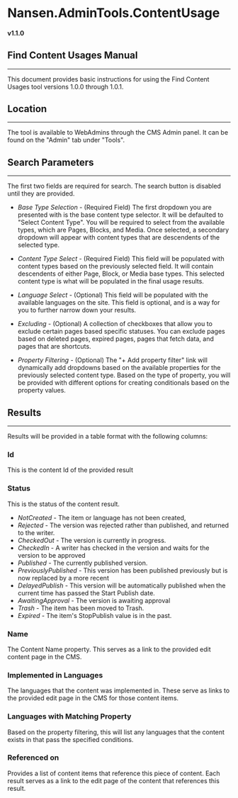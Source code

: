 # Nansen.AdminTools.ContentUsage 
#### v1.1.0

## Find Content Usages Manual
--------------------------
This document provides basic instructions for using the Find Content Usages tool versions 1.0.0 through 1.0.1.

## Location
-----------------
The tool is available to WebAdmins through the CMS Admin panel. It can be found on the "Admin" tab under "Tools".

## Search Parameters
-----------------
The first two fields are required for search. The search button is disabled until they are provided.

* *Base Type Selection* - (Required Field) The first dropdown you are presented with is the base content type selector. It will be defaulted to "Select Content Type". You will be required to select from the available types, which are Pages, Blocks, and Media. Once selected, a secondary dropdown will appear with content types that are descendents of the selected type.

* *Content Type Select* - (Required Field) This field will be populated with content types based on the previously selected field. 
						It will contain descendents of either Page, Block, or Media base types. This selected content 
						type is what will be populated in the final usage results.

* *Language Select* - (Optional) This field will be populated with the available languages on the site. This field is optional, and is a way for you to further narrow down your results.

* *Excluding* - (Optional) A collection of checkboxes that allow you to exclude certain pages based specific statuses. You can exclude pages based on deleted pages, expired pages, pages that fetch data, and pages that are shortcuts.

* *Property Filtering* - (Optional) The "+ Add property filter" link will dynamically add dropdowns based on the available properties for the previously selected content type. Based on the type of property, you will be provided with different options for creating conditionals based on the property values. 

## Results
-----------------
Results will be provided in a table format with the following columns:

### Id
This is the content Id of the provided result

### Status
This is the status of the content result. 
* *NotCreated* - The item or language has not been created,
* *Rejected* - The version was rejected rather than published, and returned to the writer.
* *CheckedOut* - The version is currently in progress.
* *CheckedIn* - A writer has checked in the version and waits for the version to be approved
* *Published* - The currently published version.
* *PreviouslyPublished* - This version has been published previously but is now replaced by a more recent
* *DelayedPublish* - This version will be automatically published when the current time has passed the Start Publish date.
* *AwaitingApproval* - The version is awaiting approval
* *Trash* - The item has been moved to Trash.
* *Expired* - The item's StopPublish value is in the past. 

### Name
The Content Name property. This serves as a link to the provided edit content page in the CMS.

### Implemented in Languages
The languages that the content was implemented in. These serve as links to the provided edit page
							in the CMS for those content items.

### Languages with Matching Property
Based on the property filtering, this will list any languages that the content exists in that
									 pass the specified conditions.

### Referenced on
Provides a list of content items that reference this piece of content. Each result serves as a link to the 
					edit page of the content that references this result.

